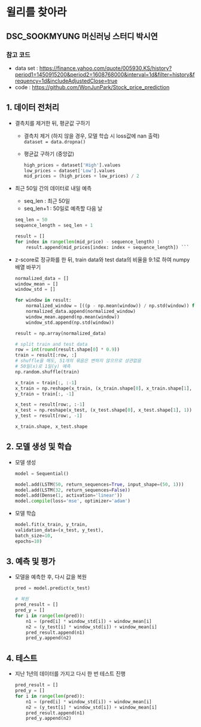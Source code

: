 # 윌리를 찾아라
## DSC_SOOKMYUNG 머신러닝 스터디 박시연

### 참고 코드
+ data set :  <https://finance.yahoo.com/quote/005930.KS/history?period1=1450915200&period2=1608768000&interval=1d&filter=history&frequency=1d&includeAdjustedClose=true>
+ code : <https://github.com/WonJunPark/Stock_price_prediction>

## 1. 데이터 전처리
+ 결측치를 제거한 뒤, 평균값 구하기
    + 결측치 제거 (하지 않을 경우, 모델 학습 시 loss값에 nan 출력)  
        `dataset = data.dropna()`

    + 평균값 구하기 (중앙값)  
        ``` python
        high_prices = dataset['High'].values
        low_prices = dataset['Low'].values
        mid_prices = (high_prices + low_prices) / 2
        ```

+ 최근 50일 간의 데이터로 내일 예측
    + seq_len : 최근 50일
    + seq_len+1 : 50일로 예측할 다음 날
    
    ``` python
    seq_len = 50
    sequence_length = seq_len + 1

    result = []
    for index in range(len(mid_price) - sequence_length) :
        result.append(mid_prices[index: index + sequence_length]) ```

+ z-score로 정규화를 한 뒤, train data와 test data의 비율을 9:1로 하여 numpy 배열 바꾸기
    ```python
    normalized_data = []
    window_mean = []
    window_std = []

    for window in result:
        normalized_window = [((p - np.mean(window)) / np.std(window)) for p in window]
        normalized_data.append(normalized_window)
        window_mean.append(np.mean(window))
        window_std.append(np.std(window))

    result = np.array(normalized_data)

    # split train and test data
    row = int(round(result.shape[0] * 0.9))
    train = result[:row, :]
    # shuffle을 해도, 51개의 묶음은 변하지 않으므로 상관없음
    # 50일(x)로 1일(y) 예측
    np.random.shuffle(train)

    x_train = train[:, :-1]
    x_train = np.reshape(x_train, (x_train.shape[0], x_train.shape[1], 1))
    y_train = train[:, -1]

    x_test = result[row:, :-1]
    x_test = np.reshape(x_test, (x_test.shape[0], x_test.shape[1], 1))
    y_test = result[row:, -1]

    x_train.shape, x_test.shape
    ```

## 2. 모델 생성 및 학습
+ 모델 생성
    ```python
    model = Sequential()

    model.add(LSTM(50, return_sequences=True, input_shape=(50, 1)))
    model.add(LSTM(32, return_sequences=False))
    model.add(Dense(1, activation='linear'))
    model.compile(loss='mse', optimizer='adam')
    ````

+ 모델 학습
    ``` python
    model.fit(x_train, y_train,
    validation_data=(x_test, y_test),
    batch_size=10,
    epochs=10)
    ```

## 3. 예측 및 평가
+ 모델을 예측한 후, 다시 값을 복원
    ``` python
    pred = model.predict(x_test)

    # 복원
    pred_result = []
    pred_y = []
    for i in range(len(pred)):
        n1 = (pred[i] * window_std[i]) + window_mean[i]
        n2 = (y_test[i] * window_std[i]) + window_mean[i]
        pred_result.append(n1)
        pred_y.append(n2)
    ````

## 4. 테스트
+ 지난 1년의 데이터를 가지고 다시 한 번 테스트 진행
    ``` python
    pred_result = []
    pred_y = []
    for i in range(len(pred)):
        n1 = (pred[i] * window_std[i]) + window_mean[i]
        n2 = (y_test[i] * window_std[i]) + window_mean[i]
        pred_result.append(n1)
        pred_y.append(n2)
    ```